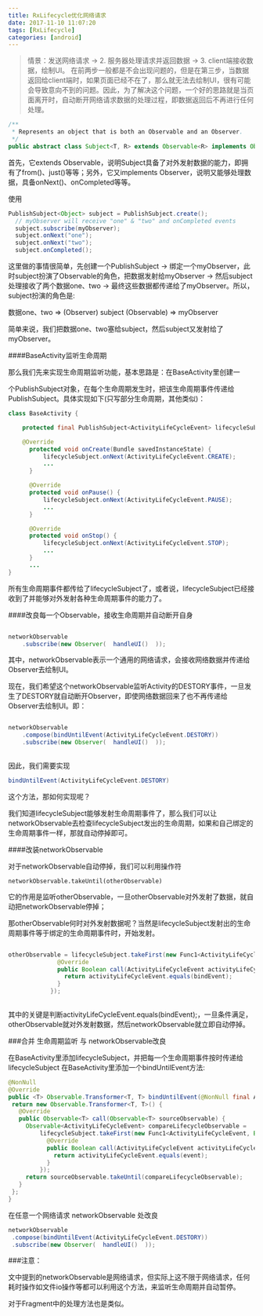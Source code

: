 ```yaml
---
title: RxLifecycle优化网络请求
date: 2017-11-10 11:07:20
tags: [RxLifecycle]
categories: [android]
---
```



> 情景：发送网络请求 -> 2. 服务器处理请求并返回数据 -> 3. client端接收数据，绘制UI。 
在前两步一般都是不会出现问题的，但是在第三步，当数据返回给client端时，如果页面已经不在了，那么就无法去绘制UI，很有可能会导致意向不到的问题。因此，为了解决这个问题，一个好的思路就是当页面离开时，自动断开网络请求数据的处理过程，即数据返回后不再进行任何处理。


```java
/**
 * Represents an object that is both an Observable and an Observer.
 */
public abstract class Subject<T, R> extends Observable<R> implements Observer<T> {}
```

首先，它extends Observable，说明Subject具备了对外发射数据的能力，即拥有了from()、just()等等；另外，它又implements Observer，说明又能够处理数据，具备onNext()、onCompleted等等。


使用

```java
PublishSubject<Object> subject = PublishSubject.create();
  // myObserver will receive "one" & "two" and onCompleted events
  subject.subscribe(myObserver);
  subject.onNext("one");
  subject.onNext("two");
  subject.onCompleted();
```
这里做的事情很简单，先创建一个PublishSubject -> 绑定一个myObserver，此时subject扮演了Observable的角色，把数据发射给myObserver -> 然后subject处理接收了两个数据one、two -> 最终这些数据都传递给了myObserver。所以，subject扮演的角色是:

数据one、two => (Observer) subject (Observable) => myObserver

简单来说，我们把数据one、two塞给subject，然后subject又发射给了myObserver。


####BaseActivity监听生命周期

那么我们先来实现生命周期监听功能，基本思路是：在BaseActivity里创建一

个PublishSubject对象，在每个生命周期发生时，把该生命周期事件传递给PublishSubject。具体实现如下(只写部分生命周期，其他类似)：

```java
class BaseActivity {

    protected final PublishSubject<ActivityLifeCycleEvent> lifecycleSubject = PublishSubject.create();

    @Override
      protected void onCreate(Bundle savedInstanceState) {
          lifecycleSubject.onNext(ActivityLifeCycleEvent.CREATE);
          ...
      }

      @Override
      protected void onPause() {
          lifecycleSubject.onNext(ActivityLifeCycleEvent.PAUSE);
          ...
      }

      @Override
      protected void onStop() {
          lifecycleSubject.onNext(ActivityLifeCycleEvent.STOP);
          ...
      }
      ...
}
```

所有生命周期事件都传给了lifecycleSubject了，或者说，lifecycleSubject已经接收到了并能够对外发射各种生命周期事件的能力了。



####改良每一个Observable，接收生命周期并自动断开自身


```java

networkObservable
    .subscribe(new Observer(  handleUI()  ));

```

其中，networkObservable表示一个通用的网络请求，会接收网络数据并传递给Observer去绘制UI。

现在，我们希望这个networkObservable监听Activity的DESTORY事件，一旦发生了DESTORY就自动断开Observer，即使网络数据回来了也不再传递给Observer去绘制UI。即：

```java

networkObservable
    .compose(bindUntilEvent(ActivityLifeCycleEvent.DESTORY))
    .subscribe(new Observer(  handleUI()  ));
    
```
因此，我们需要实现

```java
bindUntilEvent(ActivityLifeCycleEvent.DESTORY)
```
这个方法，那如何实现呢？

我们知道lifecycleSubject能够发射生命周期事件了，那么我们可以让networkObservable去检查lifecycleSubject发出的生命周期，如果和自己绑定的生命周期事件一样，那就自动停掉即可。    

####改装networkObservable

对于networkObservable自动停掉，我们可以利用操作符

    networkObservable.takeUntil(otherObservable)


它的作用是监听otherObservable，一旦otherObservable对外发射了数据，就自动把networkObservable停掉；

那otherObservable何时对外发射数据呢？当然是lifecycleSubject发射出的生命周期事件等于绑定的生命周期事件时，开始发射。

```java

otherObservable = lifecycleSubject.takeFirst(new Func1<ActivityLifeCycleEvent, Boolean>() {
              @Override
              public Boolean call(ActivityLifeCycleEvent activityLifeCycleEvent) {
                return activityLifeCycleEvent.equals(bindEvent);
              }
            });
            
```   
其中的关键是判断activityLifeCycleEvent.equals(bindEvent);，一旦条件满足，otherObservable就对外发射数据，然后networkObservable就立即自动停掉。


###合并 生命周期监听 与 networkObservable改良

在BaseActivity里添加lifecycleSubject，并把每一个生命周期事件按时传递给lifecycleSubject
在BaseActivity里添加一个bindUntilEvent方法:

```java
@NonNull
@Override
public <T> Observable.Transformer<T, T> bindUntilEvent(@NonNull final ActivityLifeCycleEvent event) {
 return new Observable.Transformer<T, T>() {
   @Override
   public Observable<T> call(Observable<T> sourceObservable) {
     Observable<ActivityLifeCycleEvent> compareLifecycleObservable =
         lifecycleSubject.takeFirst(new Func1<ActivityLifeCycleEvent, Boolean>() {
           @Override
           public Boolean call(ActivityLifeCycleEvent activityLifeCycleEvent) {
             return activityLifeCycleEvent.equals(event);
           }
         });
     return sourceObservable.takeUntil(compareLifecycleObservable);
   }
 };
}
```

在任意一个网络请求 networkObservable 处改良

```java
networkObservable
 .compose(bindUntilEvent(ActivityLifeCycleEvent.DESTORY))
 .subscribe(new Observer(  handleUI()  ));
```

###注意：

文中提到的networkObservable是网络请求，但实际上这不限于网络请求，任何耗时操作如文件io操作等都可以利用这个方法，来监听生命周期并自动暂停。

对于Fragment中的处理方法也是类似。

